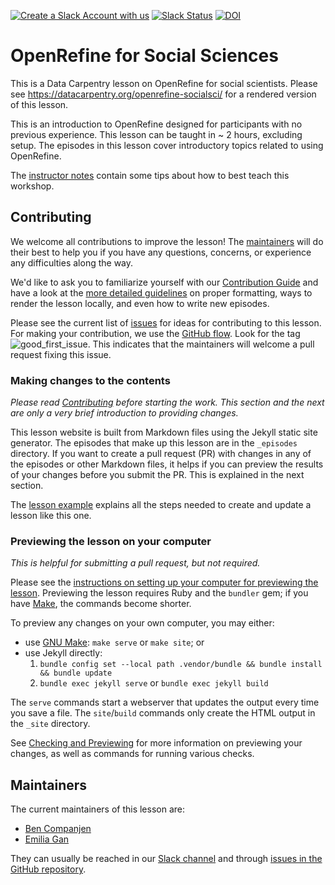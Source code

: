 [![Create a Slack Account with us](
    https://img.shields.io/badge/Create_Slack_Account-The_Carpentries-071159.svg)](
        https://swc-slack-invite.herokuapp.com/)
[![Slack Status](
    https://img.shields.io/badge/Slack_Channel-dc--socsci--openref-E01563.svg)](
        https://swcarpentry.slack.com/messages/C9Y0UEXPY)
[![DOI](https://zenodo.org/badge/92422790.svg)](https://zenodo.org/badge/latestdoi/92422790)

# OpenRefine for Social Sciences

This is a Data Carpentry lesson on OpenRefine for social scientists.
Please see <https://datacarpentry.org/openrefine-socialsci/> for a rendered version of this lesson.

This is an introduction to OpenRefine designed for participants with no previous experience.
This lesson can be taught in ~ 2 hours, excluding setup.
The episodes in this lesson cover introductory topics related to using OpenRefine.

The [instructor notes][in] contain some tips about how to best teach this workshop.

## Contributing

We welcome all contributions to improve the lesson!
The [maintainers](#maintainers) will do their best to help you if you have any
questions, concerns, or experience any difficulties along the way.

We'd like to ask you to familiarize yourself with our [Contribution Guide](CONTRIBUTING.md) and
have a look at the [more detailed guidelines][lesson-example] on proper formatting, ways to render
the lesson locally, and even how to write new episodes.

Please see the current list of [issues][ghri] for ideas for contributing to this lesson.
For making your contribution, we use the [GitHub flow][github-flow].
Look for the tag ![good_first_issue](https://img.shields.io/badge/-good%20first%20issue-gold.svg).
This indicates that the maintainers will welcome a pull request fixing this issue.

### Making changes to the contents

*Please read [Contributing](CONTRIBUTING.md) before starting the work.
This section and the next are only a very brief introduction to providing changes.*

This lesson website is built from Markdown files using the Jekyll static site generator.
The episodes that make up this lesson are in the `_episodes` directory.
If you want to create a pull request (PR) with changes in any of the episodes or other Markdown
files, it helps if you can preview the results of your changes before you submit the PR.
This is explained in the next section.

The [lesson example][lesson-example] explains all the steps needed to create and update a lesson
like this one.

### Previewing the lesson on your computer

*This is helpful for submitting a pull request, but not required.*

Please see the [instructions on setting up your computer for previewing the lesson][setup].
Previewing the lesson requires Ruby and the `bundler` gem;
if you have [Make][make], the commands become shorter.

To preview any changes on your own computer, you may either:

- use [GNU Make][make]: `make serve` or `make site`; or
- use Jekyll directly:
    1. `bundle config set --local path .vendor/bundle && bundle install && bundle update`
    2. `bundle exec jekyll serve` or `bundle exec jekyll build`

The `serve` commands start a webserver that updates the output every time you save a file.
The `site`/`build` commands only create the HTML output in the `_site` directory.

See [Checking and Previewing][check] for more information on previewing your changes,
as well as commands for running various checks.

## Maintainers

The current maintainers of this lesson are:

- [Ben Companjen](https://github.com/bencomp)
- [Emilia Gan](https://github.com/efran)

They can usually be reached in our [Slack channel] and through [issues in the GitHub
repository][ghri].

[in]: https://datacarpentry.org/openrefine-socialsci/guide/
[Slack channel]: https://swcarpentry.slack.com/messages/C9Y0UEXPY
[lesson-example]: https://carpentries.github.io/lesson-example/
[ghri]: https://github.com/datacarpentry/openrefine-socialsci/issues
[github-flow]: https://guides.github.com/introduction/flow/
[setup]: https://carpentries.github.io/lesson-example/setup.html
[make]: https://www.gnu.org/software/make/
[check]: https://carpentries.github.io/lesson-example/07-checking/index.html
